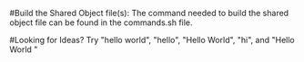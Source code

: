 #Build the Shared Object file(s):
    The command needed to build the shared object file can be found in the
    commands.sh file.

#Looking for Ideas?
    Try "hello world", "hello", "Hello World", "hi", and "Hello World       "

